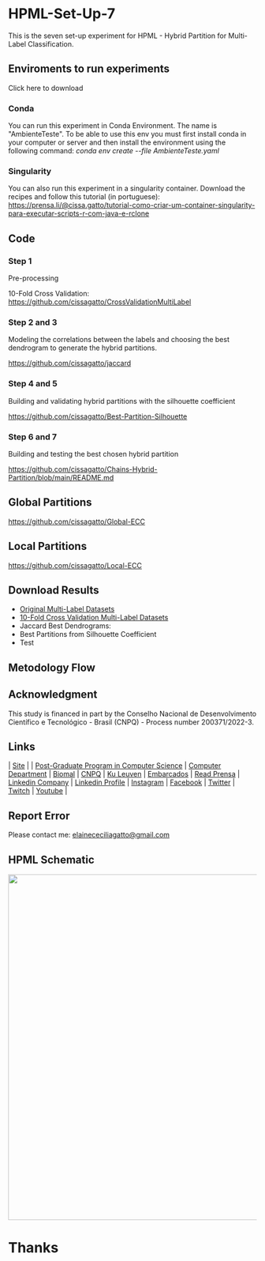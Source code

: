 # HPML-Set-Up-7
This is the seven set-up experiment for HPML - Hybrid Partition for Multi-Label Classification.

## Enviroments to run experiments
Click here to download 

### Conda
You can run this experiment in Conda Environment. The name is "AmbienteTeste". To be able to use this env you must first install conda in your computer or server and then install the environment using the following command: *conda env create --file AmbienteTeste.yaml*

### Singularity
You can also run this experiment in a singularity container. Download the recipes and follow this tutorial (in portuguese): https://prensa.li/@cissa.gatto/tutorial-como-criar-um-container-singularity-para-executar-scripts-r-com-java-e-rclone

## Code

### Step 1

Pre-processing

10-Fold Cross Validation: https://github.com/cissagatto/CrossValidationMultiLabel

### Step 2 and 3

Modeling the correlations between the labels and choosing the best dendrogram to generate the hybrid partitions.

https://github.com/cissagatto/jaccard

### Step 4 and 5

Building and validating hybrid partitions with the silhouette coefficient

https://github.com/cissagatto/Best-Partition-Silhouette

### Step 6 and 7

Building and testing the best chosen hybrid partition

https://github.com/cissagatto/Chains-Hybrid-Partition/blob/main/README.md


## Global Partitions
https://github.com/cissagatto/Global-ECC

## Local Partitions
https://github.com/cissagatto/Local-ECC


## Download Results
- [Original Multi-Label Datasets](https://cometa.ujaen.es/datasets/)
- [10-Fold Cross Validation Multi-Label Datasets](https://www.4shared.com/s/dYpGZWzjQ)
- Jaccard Best Dendrograms:  
- Best Partitions from Silhouette Coefficient
- Test

## Metodology Flow


## Acknowledgment
This study is financed in part by the Conselho Nacional de Desenvolvimento Científico e Tecnológico - Brasil (CNPQ) - Process number 200371/2022-3.

## Links

| [Site](https://sites.google.com/view/professor-cissa-gatto) | | [Post-Graduate Program in Computer Science](http://ppgcc.dc.ufscar.br/pt-br) | [Computer Department](https://site.dc.ufscar.br/) |  [Biomal](http://www.biomal.ufscar.br/) | [CNPQ](https://www.gov.br/cnpq/pt-br) | [Ku Leuven](https://kulak.kuleuven.be/) | [Embarcados](https://www.embarcados.com.br/author/cissa/) | [Read Prensa](https://prensa.li/@cissa.gatto/) | [Linkedin Company](https://www.linkedin.com/company/27241216) | [Linkedin Profile](https://www.linkedin.com/in/elainececiliagatto/) | [Instagram](https://www.instagram.com/cissagatto) | [Facebook](https://www.facebook.com/cissagatto) | [Twitter](https://twitter.com/cissagatto) | [Twitch](https://www.twitch.tv/cissagatto) | [Youtube](https://www.youtube.com/CissaGatto) |

## Report Error
Please contact me: elainececiliagatto@gmail.com

## HPML Schematic
<img src="https://github.com/cissagatto/HPML-Set-Up-7/blob/main/HPML-ALL-VERSIONS.png" width="700">

# Thanks
